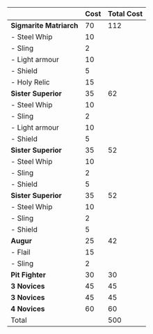 | | Cost | Total Cost |
| ---| --- | --- |
|**Sigmarite Matriarch**  |	70 | 112 | 
| - Steel Whip |	10 |
| - Sling |	2 |
| - Light armour |	10 |
| - Shield |	5 |
| - Holy Relic |	15 |
|**Sister Superior** | 35	| 62 |
| - Steel Whip |	10 |
| - Sling |	2 |
| - Light armour |	10 |
| - Shield |	5 |
|**Sister Superior** | 35	| 52 |
| - Steel Whip |	10 |
| - Sling |	2 |
| - Shield |	5 |
|**Sister Superior** | 35	| 52 |
| - Steel Whip |	10 |
| - Sling |	2 |
| - Shield |	5 |
|**Augur** | 25	| 42 |
| - Flail |	15 |
| - Sling |	2 |
|**Pit Fighter** | 30	| 30 |
| **3 Novices** | 45	| 45 |
| **3 Novices** | 45	| 45 |
| **4 Novices** | 60	| 60 |
| Total | |  500 |
